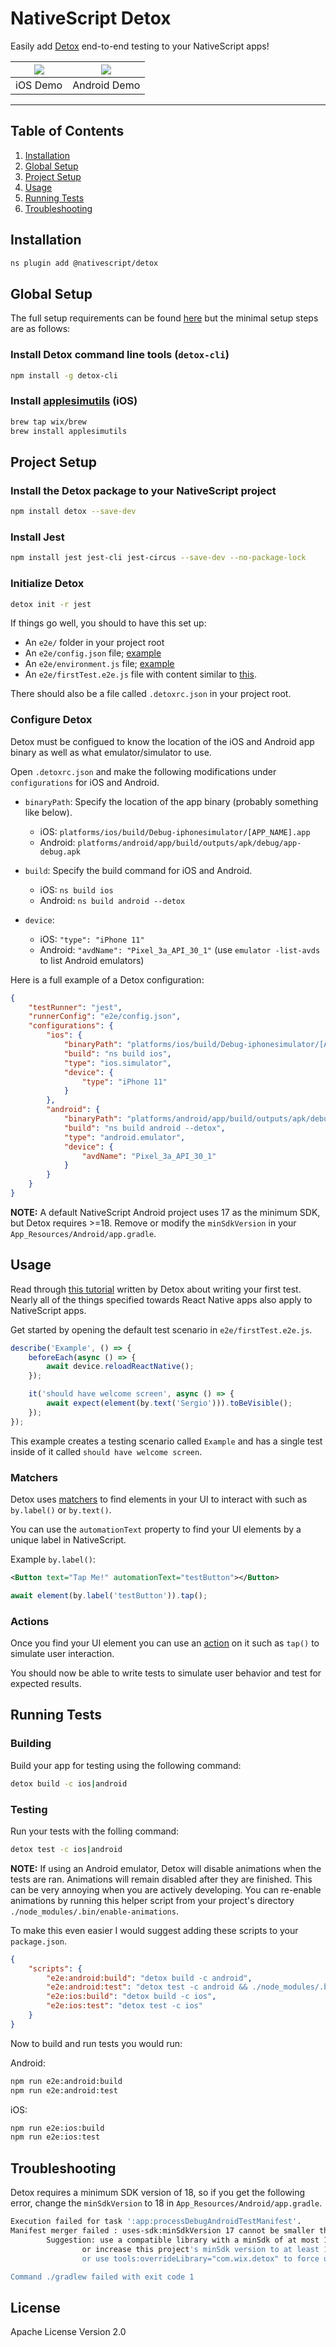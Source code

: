 # NativeScript Detox

Easily add [Detox](https://github.com/wix/Detox) end-to-end testing to your NativeScript apps!

| <img src="https://i.imgur.com/apdbINz.gif" /> | <img src="https://i.imgur.com/mWBBF26.gif" /> |
| --------------------------------------------- | --------------------------------------------- |
| iOS Demo                                      | Android Demo                                  |

---

## Table of Contents

1. [Installation](#installation)
2. [Global Setup](#global-setup)
3. [Project Setup](#project-setup)
4. [Usage](#usage)
5. [Running Tests](#running-tests)
6. [Troubleshooting](#troubleshooting)

## Installation

```bash
ns plugin add @nativescript/detox
```

## Global Setup

The full setup requirements can be found [here](https://github.com/wix/Detox/blob/master/docs/Introduction.GettingStarted.md) but the minimal setup steps are as follows:

### Install Detox command line tools (`detox-cli`)

```bash
npm install -g detox-cli
```

### Install [applesimutils](https://github.com/wix/AppleSimulatorUtils) (iOS)

```bash
brew tap wix/brew
brew install applesimutils
```

## Project Setup

### Install the Detox package to your NativeScript project

```bash
npm install detox --save-dev
```

### Install Jest

```bash
npm install jest jest-cli jest-circus --save-dev --no-package-lock
```

### Initialize Detox

```bash
detox init -r jest
```

If things go well, you should to have this set up:

- An `e2e/` folder in your project root
- An `e2e/config.json` file; [example](https://github.com/wix/Detox/blob/master/examples/demo-react-native-jest/e2e/config.json)
- An `e2e/environment.js` file; [example](https://github.com/wix/Detox/blob/master/examples/demo-react-native-jest/e2e/environment.js)
- An `e2e/firstTest.e2e.js` file with content similar to [this](https://github.com/wix/Detox/blob/master/examples/demo-react-native-jest/e2e/app-hello.e2e.js).

There should also be a file called `.detoxrc.json` in your project root.

### Configure Detox

Detox must be configued to know the location of the iOS and Android app binary as well as what emulator/simulator to use.

Open `.detoxrc.json` and make the following modifications under `configurations` for iOS and Android.

- `binaryPath`: Specify the location of the app binary (probably something like below).

  - iOS: `platforms/ios/build/Debug-iphonesimulator/[APP_NAME].app`
  - Android: `platforms/android/app/build/outputs/apk/debug/app-debug.apk`

- `build`: Specify the build command for iOS and Android.

  - iOS: `ns build ios`
  - Android: `ns build android --detox`

- `device`:
  - iOS: `"type": "iPhone 11"`
  - Android: `"avdName": "Pixel_3a_API_30_1"` (use `emulator -list-avds` to list Android emulators)

Here is a full example of a Detox configuration:

```json
{
	"testRunner": "jest",
	"runnerConfig": "e2e/config.json",
	"configurations": {
		"ios": {
			"binaryPath": "platforms/ios/build/Debug-iphonesimulator/[APP_NAME].app",
			"build": "ns build ios",
			"type": "ios.simulator",
			"device": {
				"type": "iPhone 11"
			}
		},
		"android": {
			"binaryPath": "platforms/android/app/build/outputs/apk/debug/app-debug.apk",
			"build": "ns build android --detox",
			"type": "android.emulator",
			"device": {
				"avdName": "Pixel_3a_API_30_1"
			}
		}
	}
}
```

**NOTE:** A default NativeScript Android project uses 17 as the minimum SDK, but Detox requires >=18. Remove or modify the `minSdkVersion` in your `App_Resources/Android/app.gradle`.

## Usage

Read through [this tutorial](https://github.com/wix/Detox/blob/master/docs/Introduction.WritingFirstTest.md) written by Detox about writing your first test. Nearly all of the things specified towards React Native apps also apply to NativeScript apps.

Get started by opening the default test scenario in `e2e/firstTest.e2e.js`.

```javascript
describe('Example', () => {
	beforeEach(async () => {
		await device.reloadReactNative();
	});

	it('should have welcome screen', async () => {
		await expect(element(by.text('Sergio'))).toBeVisible();
	});
});
```

This example creates a testing scenario called `Example` and has a single test inside of it called `should have welcome screen`.

### Matchers

Detox uses [matchers](https://github.com/wix/Detox/blob/master/docs/APIRef.Matchers.md) to find elements in your UI to interact with such as `by.label()` or `by.text()`.

You can use the `automationText` property to find your UI elements by a unique label in NativeScript.

Example `by.label()`:

```xml
<Button text="Tap Me!" automationText="testButton"></Button>
```

```javascript
await element(by.label('testButton')).tap();
```

### Actions

Once you find your UI element you can use an [action](https://github.com/wix/Detox/blob/master/docs/APIRef.ActionsOnElement.md) on it such as `tap()` to simulate user interaction.

You should now be able to write tests to simulate user behavior and test for expected results.

## Running Tests

### Building

Build your app for testing using the following command:

```bash
detox build -c ios|android
```

### Testing

Run your tests with the folling command:

```bash
detox test -c ios|android
```

**NOTE:** If using an Android emulator, Detox will disable animations when the tests are ran. Animations will remain disabled after they are finished. This can be very annoying when you are actively developing. You can re-enable animations by running this helper script from your project's directory `./node_modules/.bin/enable-animations`.

To make this even easier I would suggest adding these scripts to your `package.json`.

```json
{
	"scripts": {
		"e2e:android:build": "detox build -c android",
		"e2e:android:test": "detox test -c android && ./node_modules/.bin/enable-animations",
		"e2e:ios:build": "detox build -c ios",
		"e2e:ios:test": "detox test -c ios"
	}
}
```

Now to build and run tests you would run:

Android:

```bash
npm run e2e:android:build
npm run e2e:android:test
```

iOS:

```bash
npm run e2e:ios:build
npm run e2e:ios:test
```

## Troubleshooting

Detox requires a minimum SDK version of 18, so if you get the following error, change the `minSdkVersion` to 18 in `App_Resources/Android/app.gradle`.

```bash
Execution failed for task ':app:processDebugAndroidTestManifest'.
Manifest merger failed : uses-sdk:minSdkVersion 17 cannot be smaller than version 18 declared in library [com.wix:detox:17.6.1] /Users/user/.gradle/caches/transforms-2/files-2.1/91a3acd87d710d1913b266ac114d7001/jetified-detox-17.6.1/AndroidManifest.xml as the library might be using APIs not available in 17
        Suggestion: use a compatible library with a minSdk of at most 17,
                or increase this project's minSdk version to at least 18,
                or use tools:overrideLibrary="com.wix.detox" to force usage (may lead to runtime failures)

Command ./gradlew failed with exit code 1
```

## License

Apache License Version 2.0
